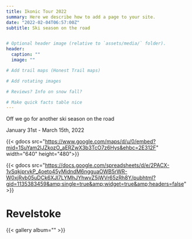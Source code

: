 ```yaml
---
title: Ikonic Tour 2022
summary: Here we describe how to add a page to your site.
date: "2022-02-04T06:57:00Z"
subtitle: Ski season on the road


# Optional header image (relative to `assets/media/` folder).
header:
  caption: ""
  image: ""

# Add trail maps (Honest Trail maps)

# Add rotating images 

# Reviews? Info on snow fall?

# Make quick facts table nice
---
```


Off we go for another ski season on the road

January 31st - March 15th, 2022

{{< gdocs src="https://www.google.com/maps/d/u/0/embed?mid=1SuYam2lJZkozO_aERZwX3b3TcO7z6Hys&ehbc=2E312F" width="640" height="480">}}

{{< gdocs src="https://docs.google.com/spreadsheets/d/e/2PACX-1vSqkjprvkP_4oeto45yMidndM6ngguaOWB5rWR-W0xjRvb05uDCk6XJl7LYMhJYhwvZ5jWVr65zRh8Y/pubhtml?gid=1135383459&amp;single=true&amp;widget=true&amp;headers=false" >}}

# Revelstoke 
{{< gallery album="<revelstoke>" >}}
